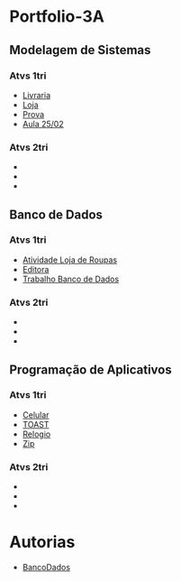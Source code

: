 # Portfolio-3A

## Modelagem de Sistemas
### Atvs 1tri

- [Livraria](Modelagem%20de%20Sistemas/AtvsDiagrama/IMG-20220218-WA0017.jpg)
- [Loja](Modelagem%20de%20Sistemas/AtvsDiagrama/Lojinhaaa.drawio.png)
- [Prova](Modelagem%20de%20Sistemas/AtvsDiagrama/Untitled%20Diagram.drawio.png)
- [Aula 25/02](Modelagem%20de%20Sistemas/AtvsDiagrama/carro_plataforma_motor.drawio.png)

### Atvs 2tri

- []()
- []()
- []()


## Banco de Dados 
### Atvs 1tri

- [Atividade Loja de Roupas](Banco%20de%20Dados/Atvs/Atividade%20Loja%20de%20Roupas)
- [Editora](Banco%20de%20Dados/Atvs/Captura%20de%20Tela%20(3).png)
- [Trabalho Banco de Dados](Banco%20de%20Dados/Atvs/Trabalho%20Banco%20de%20Dados)

### Atvs 2tri 

- []()
- []()
- []()

## Programação de Aplicativos
### Atvs 1tri

- [Celular](Programação%20de%20Aplicativos/Atvs/Captura%20de%20Tela%20(1).png)
- [TOAST](Programação%20de%20Aplicativos/Atvs/Captura%20de%20Tela%20(2).jpg)
- [Relogio](Programação%20de%20Aplicativos/Atvs/Relógio.zip)
- [Zip](Programação%20de%20Aplicativos/Atvs/zip.zip)

### Atvs 2tri

- []()
- []()
- []()

# Autorias
- [BancoDados](Banco%20de%20Dados/Atvs/AutoriaResumo.sql)


